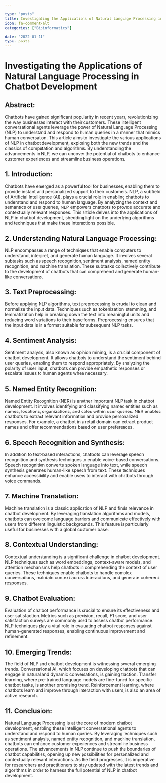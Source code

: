 ```yaml
---

type: "posts"
title: Investigating the Applications of Natural Language Processing in Chatbot Development
icon: fa-comment-alt
categories: ["Bioinformatics"]

date: "2022-01-11"
type: posts
---
```





# Investigating the Applications of Natural Language Processing in Chatbot Development

## Abstract:
Chatbots have gained significant popularity in recent years, revolutionizing the way businesses interact with their customers. These intelligent conversational agents leverage the power of Natural Language Processing (NLP) to understand and respond to human queries in a manner that mimics human conversation. This article aims to investigate the various applications of NLP in chatbot development, exploring both the new trends and the classics of computation and algorithms. By understanding the advancements in NLP, we can uncover the potential of chatbots to enhance customer experiences and streamline business operations.

## 1. Introduction:
Chatbots have emerged as a powerful tool for businesses, enabling them to provide instant and personalized support to their customers. NLP, a subfield of Artificial Intelligence (AI), plays a crucial role in enabling chatbots to understand and respond to human language. By analyzing the context and semantics of user queries, NLP empowers chatbots to provide accurate and contextually relevant responses. This article delves into the applications of NLP in chatbot development, shedding light on the underlying algorithms and techniques that make these interactions possible.

## 2. Understanding Natural Language Processing:
NLP encompasses a range of techniques that enable computers to understand, interpret, and generate human language. It involves several subtasks such as speech recognition, sentiment analysis, named entity recognition, and machine translation. These subtasks collectively contribute to the development of chatbots that can comprehend and generate human-like conversations.

## 3. Text Preprocessing:
Before applying NLP algorithms, text preprocessing is crucial to clean and normalize the input data. Techniques such as tokenization, stemming, and lemmatization help in breaking down the text into meaningful units and reducing word variations to their base forms. Preprocessing ensures that the input data is in a format suitable for subsequent NLP tasks.

## 4. Sentiment Analysis:
Sentiment analysis, also known as opinion mining, is a crucial component of chatbot development. It allows chatbots to understand the sentiment behind user queries, enabling them to respond appropriately. By analyzing the polarity of user input, chatbots can provide empathetic responses or escalate issues to human agents when necessary.

## 5. Named Entity Recognition:
Named Entity Recognition (NER) is another important NLP task in chatbot development. It involves identifying and classifying named entities such as names, locations, organizations, and dates within user queries. NER enables chatbots to extract relevant information and provide personalized responses. For example, a chatbot in a retail domain can extract product names and offer recommendations based on user preferences.

## 6. Speech Recognition and Synthesis:
In addition to text-based interactions, chatbots can leverage speech recognition and synthesis techniques to enable voice-based conversations. Speech recognition converts spoken language into text, while speech synthesis generates human-like speech from text. These techniques enhance accessibility and enable users to interact with chatbots through voice commands.

## 7. Machine Translation:
Machine translation is a classic application of NLP and finds relevance in chatbot development. By leveraging translation algorithms and models, chatbots can overcome language barriers and communicate effectively with users from different linguistic backgrounds. This feature is particularly useful for businesses with a global customer base.

## 8. Contextual Understanding:
Contextual understanding is a significant challenge in chatbot development. NLP techniques such as word embeddings, context-aware models, and attention mechanisms help chatbots in comprehending the context of user queries. These techniques enable chatbots to handle complex conversations, maintain context across interactions, and generate coherent responses.

## 9. Chatbot Evaluation:
Evaluation of chatbot performance is crucial to ensure its effectiveness and user satisfaction. Metrics such as precision, recall, F1 score, and user satisfaction surveys are commonly used to assess chatbot performance. NLP techniques play a vital role in evaluating chatbot responses against human-generated responses, enabling continuous improvement and refinement.

## 10. Emerging Trends:
The field of NLP and chatbot development is witnessing several emerging trends. Conversational AI, which focuses on developing chatbots that can engage in natural and dynamic conversations, is gaining traction. Transfer learning, where pre-trained language models are fine-tuned for specific chatbot tasks, is another promising trend. Reinforcement learning, where chatbots learn and improve through interaction with users, is also an area of active research.

## 11. Conclusion:
Natural Language Processing is at the core of modern chatbot development, enabling these intelligent conversational agents to understand and respond to human queries. By leveraging techniques such as sentiment analysis, named entity recognition, and machine translation, chatbots can enhance customer experiences and streamline business operations. The advancements in NLP continue to push the boundaries of chatbot capabilities, opening up new possibilities for personalized and contextually relevant interactions. As the field progresses, it is imperative for researchers and practitioners to stay updated with the latest trends and algorithms in order to harness the full potential of NLP in chatbot development.